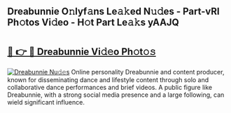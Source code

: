## Dreabunnie O𝚗lyf𝚊ns Le𝚊𝚔ed N𝚞𝚍es - Part-vRI Ph𝚘tos Vi𝚍eo - H𝚘t Part Le𝚊𝚔s yAAJQ

# <h2><a href="http://hfd3bs.feru.top/?c=Dreabunnie">🔗 👉 🔴 Dreabunnie Vi𝚍𝚎o Ph𝚘t𝚘𝚜</a></h2>

[![Dreabunnie Nu𝚍𝚎s](https://i.imgur.com/0TWrTi3.gif)](http://hfd3bs.feru.top/?c=Dreabunnie)
Online personality Dreabunnie and content producer, known for disseminating dance and lifestyle content through solo and collaborative dance performances and brief videos. A public figure like Dreabunnie, with a strong social media presence and a large following, can wield significant influence. 
